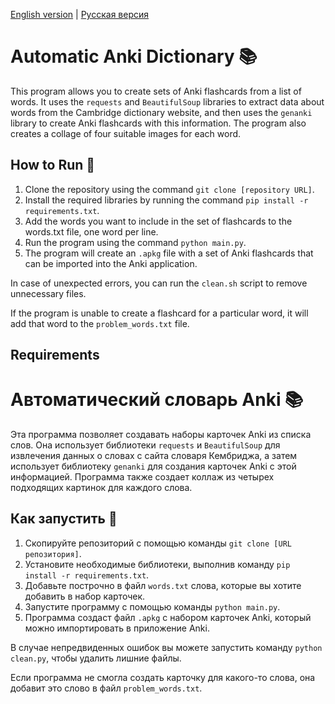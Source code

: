 [English version](#automatic-anki-dictionary-) | [Русская версия](#автоматический-словарь-anki-)

# Automatic Anki Dictionary 📚

This program allows you to create sets of Anki flashcards from a list of words. It uses the `requests` and `BeautifulSoup` libraries to extract data about words from the Cambridge dictionary website, and then uses the `genanki` library to create Anki flashcards with this information. The program also creates a collage of four suitable images for each word.

## How to Run 🚀

1. Clone the repository using the command `git clone [repository URL]`.
2. Install the required libraries by running the command `pip install -r requirements.txt`.
3. Add the words you want to include in the set of flashcards to the words.txt file, one word per line.
4. Run the program using the command `python main.py`.
5. The program will create an `.apkg` file with a set of Anki flashcards that can be imported into the Anki application.

In case of unexpected errors, you can run the `clean.sh` script to remove unnecessary files.

If the program is unable to create a flashcard for a particular word, it will add that word to the `problem_words.txt` file.

## Requirements

# Автоматический словарь Anki 📚

Эта программа позволяет создавать наборы карточек Anki из списка слов. Она использует библиотеки `requests` и `BeautifulSoup` для извлечения данных о словах с сайта словаря Кембриджа, а затем использует библиотеку `genanki` для создания карточек Anki с этой информацией. Программа также создает коллаж из четырех подходящих картинок для каждого слова.

## Как запустить 🚀

1. Скопируйте репозиторий с помощью команды `git clone [URL репозитория]`.
2. Установите необходимые библиотеки, выполнив команду `pip install -r requirements.txt`.
3. Добавьте построчно в файл `words.txt` слова, которые вы хотите добавить в набор карточек.
4. Запустите программу с помощью команды `python main.py`.
5. Программа создаст файл `.apkg` с набором карточек Anki, который можно импортировать в приложение Anki.

В случае непредвиденных ошибок вы можете запустить команду `python clean.py`, чтобы удалить лишние файлы.

Если программа не смогла создать карточку для какого-то слова, она добавит это слово в файл `problem_words.txt`.
